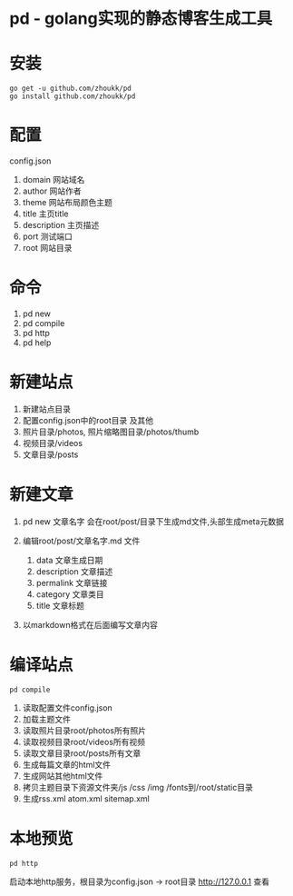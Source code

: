 pd - golang实现的静态博客生成工具
========

安装
===

	go get -u github.com/zhoukk/pd
	go install github.com/zhoukk/pd

配置
===

config.json

1. domain 		网站域名
2. author 		网站作者
3. theme  		网站布局颜色主题
4. title  		主页title
5. description 	主页描述
6. port 		测试端口
7. root 		网站目录

命令
===

1. pd new
2. pd compile
3. pd http
4. pd help

新建站点
===

1. 新建站点目录
2. 配置config.json中的root目录 及其他
3. 照片目录/photos, 照片缩略图目录/photos/thumb
4. 视频目录/videos
5. 文章目录/posts

新建文章
===

1. pd new 文章名字  会在root/post/目录下生成md文件,头部生成meta元数据
2. 编辑root/post/文章名字.md 文件

	1. data 		文章生成日期
	2. description	文章描述
	3. permalink	文章链接
	4. category		文章类目
	5. title 		文章标题

3. 以markdown格式在后面编写文章内容

编译站点
===

	pd compile

1. 读取配置文件config.json
2. 加载主题文件
3. 读取照片目录root/photos所有照片
4. 读取视频目录root/videos所有视频
5. 读取文章目录root/posts所有文章
6. 生成每篇文章的html文件
7. 生成网站其他html文件
8. 拷贝主题目录下资源文件夹/js /css /img /fonts到/root/static目录
9. 生成rss.xml atom.xml sitemap.xml

本地预览
===

	pd http

启动本地http服务，根目录为config.json -> root目录
http://127.0.0.1 查看
